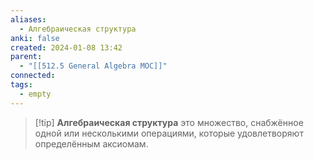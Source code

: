 ```yaml
---
aliases:
  - Алгебраическая структура
anki: false
created: 2024-01-08 13:42
parent:
  - "[[512.5 General Algebra MOC]]"
connected: 
tags:
  - empty
---
```


> [!tip] **Алгебраическая структура**
это множество, снабжённое одной или несколькими операциями, которые удовлетворяют определённым аксиомам.














